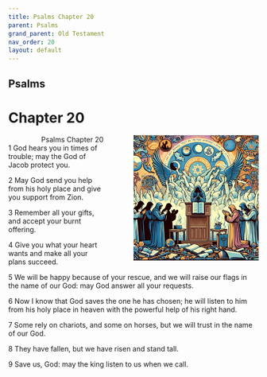 ```yaml
---
title: Psalms Chapter 20
parent: Psalms
grand_parent: Old Testament
nav_order: 20
layout: default
---
```


## Psalms

# Chapter 20

<div style="clear: both; text-align: right;">
    <div style="max-width: 50%; height: auto; float: right; margin: 0 0 10px 10px; padding-left: 10%;">
        <img src="/assets/Image/Psalms/500/20.jpg" alt="Psalms Chapter 20" class="chapter-image">
    </div>
    <figcaption style="font-size: 14px; text-align: right;">Psalms Chapter 20</figcaption>
</div>
1 God hears you in times of trouble; may the God of Jacob protect you.

2 May God send you help from his holy place and give you support from Zion.

3 Remember all your gifts, and accept your burnt offering.

4 Give you what your heart wants and make all your plans succeed.

5 We will be happy because of your rescue, and we will raise our flags in the name of our God: may God answer all your requests.

6 Now I know that God saves the one he has chosen; he will listen to him from his holy place in heaven with the powerful help of his right hand.

7 Some rely on chariots, and some on horses, but we will trust in the name of our God.

8 They have fallen, but we have risen and stand tall.

9 Save us, God: may the king listen to us when we call.


